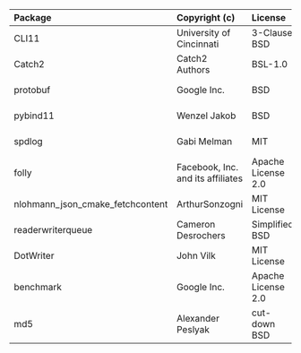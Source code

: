 | Package                          | Copyright (c)                     | License            | Version        | Notes                                      | References                                                                    |
|:---------------------------------|:----------------------------------|:-------------------|:---------------|:-------------------------------------------|:------------------------------------------------------------------------------|
| CLI11                            | University of Cincinnati          | 3-Clause BSD       | 1.7            | Cloned entire package                      | https://github.com/CLIUtils/CLI11                                             |
| Catch2                           | Catch2 Authors                    | BSL-1.0            | 2.13.7         | Cloned entire package                      | https://github.com/catchorg/Catch2                                            |
| protobuf                         | Google Inc.                       | BSD                | 3.11.4         | Cloned entire package                      | https://github.com/protocolbuffers/protobuf                                   |
| pybind11                         | Wenzel Jakob                      | BSD                | 2.3.0          | Cloned entire package                      | https://github.com/pybind/pybind11                                            |
| spdlog                           | Gabi Melman                       | MIT                | 1.6.1          | Cloned entire package                      | https://github.com/gabime/spdlog                                              |
| folly                            | Facebook, Inc. and its affiliates | Apache License 2.0 | v2020.08.17.00 | Copied only the file `folly/TokenBucket.h` | https://github.com/facebook/folly                                             |
| nlohmann_json_cmake_fetchcontent | ArthurSonzogni                    | MIT License        | v3.9.1         | Cloned entire package                      | https://github.com/ArthurSonzogni/nlohmann_json_cmake_fetchcontent            |
| readerwriterqueue                | Cameron Desrochers                | Simplified BSD     | 1.0.3          | Cloned entire package                      | https://github.com/cameron314/readerwriterqueue                               |
| DotWriter                        | John Vilk                         | MIT License        | master         | Cloned entire package (forked)             | https://github.com/jvilk/DotWriter                                            |
| benchmark                        | Google Inc.                       | Apache License 2.0 | 1.6.0          | Cloned entire package                      | https://github.com/google/benchmark.git                                       |
| md5                              | Alexander Peslyak                 | cut-down BSD       | -              | Copied code from website                   | http://openwall.info/wiki/people/solar/software/public-domain-source-code/md5 |